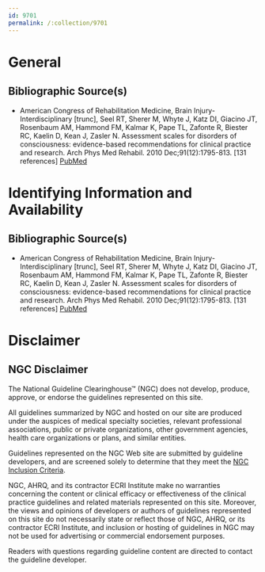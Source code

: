 ```yaml
---
id: 9701
permalink: /:collection/9701
---
```


# General

## Bibliographic Source(s)

- American Congress of Rehabilitation Medicine, Brain Injury-Interdisciplinary [trunc], Seel RT, Sherer M, Whyte J, Katz DI, Giacino JT, Rosenbaum AM, Hammond FM, Kalmar K, Pape TL, Zafonte R, Biester RC, Kaelin D, Kean J, Zasler N. Assessment scales for disorders of consciousness: evidence-based recommendations for clinical practice and research. Arch Phys Med Rehabil. 2010 Dec;91(12):1795-813. [131 references] [ PubMed ](http://www.ncbi.nlm.nih.gov/entrez/query.fcgi?cmd=Retrieve&db=pubmed&dopt=Abstract&list_uids=21112421)

# Identifying Information and Availability

## Bibliographic Source(s)

- American Congress of Rehabilitation Medicine, Brain Injury-Interdisciplinary [trunc], Seel RT, Sherer M, Whyte J, Katz DI, Giacino JT, Rosenbaum AM, Hammond FM, Kalmar K, Pape TL, Zafonte R, Biester RC, Kaelin D, Kean J, Zasler N. Assessment scales for disorders of consciousness: evidence-based recommendations for clinical practice and research. Arch Phys Med Rehabil. 2010 Dec;91(12):1795-813. [131 references] [ PubMed ](http://www.ncbi.nlm.nih.gov/entrez/query.fcgi?cmd=Retrieve&db=pubmed&dopt=Abstract&list_uids=21112421)

# Disclaimer

## NGC Disclaimer

The National Guideline Clearinghouse™ (NGC) does not develop, produce, approve, or endorse the guidelines represented on this site.

All guidelines summarized by NGC and hosted on our site are produced under the auspices of medical specialty societies, relevant professional associations, public or private organizations, other government agencies, health care organizations or plans, and similar entities.

Guidelines represented on the NGC Web site are submitted by guideline developers, and are screened solely to determine that they meet the [NGC Inclusion Criteria](/help-and-about/summaries/inclusion-criteria).

NGC, AHRQ, and its contractor ECRI Institute make no warranties concerning the content or clinical efficacy or effectiveness of the clinical practice guidelines and related materials represented on this site. Moreover, the views and opinions of developers or authors of guidelines represented on this site do not necessarily state or reflect those of NGC, AHRQ, or its contractor ECRI Institute, and inclusion or hosting of guidelines in NGC may not be used for advertising or commercial endorsement purposes.

Readers with questions regarding guideline content are directed to contact the guideline developer.

